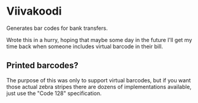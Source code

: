 # Viivakoodi

Generates bar codes for bank transfers.

Wrote this in a hurry, hoping that maybe some day in the future I'll get my time back when someone includes virtual barcode in their bill.

## Printed barcodes?

The purpose of this was only to support virtual barcodes, but if you want those actual zebra stripes there are dozens of implementations available, just use the "Code 128" specification.


